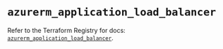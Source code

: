 # `azurerm_application_load_balancer`

Refer to the Terraform Registry for docs: [`azurerm_application_load_balancer`](https://registry.terraform.io/providers/hashicorp/azurerm/4.27.0/docs/resources/application_load_balancer).
